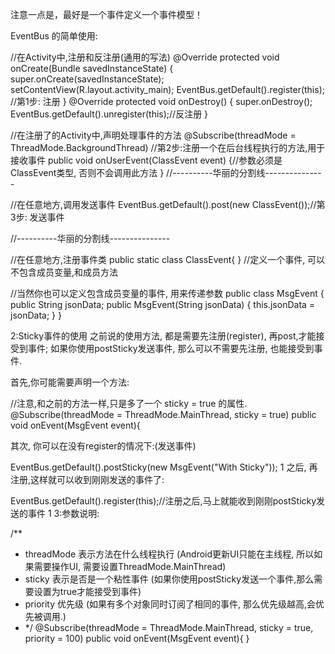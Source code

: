 

注意一点是，最好是一个事件定义一个事件模型！

EventBus 的简单使用:

//在Activity中,注册和反注册(通用的写法)
@Override
protected void onCreate(Bundle savedInstanceState) {
   super.onCreate(savedInstanceState);
   setContentView(R.layout.activity_main);
   EventBus.getDefault().register(this); //第1步: 注册
}
@Override
protected void onDestroy() {
   super.onDestroy();
   EventBus.getDefault().unregister(this);//反注册
}

//在注册了的Activity中,声明处理事件的方法
@Subscribe(threadMode = ThreadMode.BackgroundThread) //第2步:注册一个在后台线程执行的方法,用于接收事件
public void onUserEvent(ClassEvent event) {//参数必须是ClassEvent类型, 否则不会调用此方法
}
//----------华丽的分割线---------------

//在任意地方,调用发送事件
EventBus.getDefault().post(new ClassEvent());//第3步: 发送事件

//----------华丽的分割线---------------

//在任意地方,注册事件类
public static class ClassEvent{
} //定义一个事件, 可以不包含成员变量,和成员方法

//当然你也可以定义包含成员变量的事件, 用来传递参数
public class MsgEvent {
   public String jsonData;
   public MsgEvent(String jsonData) {
       this.jsonData = jsonData;
   }
}

2:Sticky事件的使用
之前说的使用方法, 都是需要先注册(register), 再post,才能接受到事件;
如果你使用postSticky发送事件, 那么可以不需要先注册, 也能接受到事件.

首先,你可能需要声明一个方法:

//注意,和之前的方法一样,只是多了一个 sticky = true 的属性.
@Subscribe(threadMode = ThreadMode.MainThread, sticky = true)
public void onEvent(MsgEvent event){

其次, 你可以在没有register的情况下:(发送事件)

EventBus.getDefault().postSticky(new MsgEvent("With Sticky"));
1
之后, 再注册,这样就可以收到刚刚发送的事件了:

EventBus.getDefault().register(this);//注册之后,马上就能收到刚刚postSticky发送的事件
1
3:参数说明:

/**
 * threadMode 表示方法在什么线程执行   (Android更新UI只能在主线程, 所以如果需要操作UI, 需要设置ThreadMode.MainThread)
 * sticky     表示是否是一个粘性事件   (如果你使用postSticky发送一个事件,那么需要设置为true才能接受到事件)
 * priority   优先级                 (如果有多个对象同时订阅了相同的事件, 那么优先级越高,会优先被调用.)
 * */
@Subscribe(threadMode = ThreadMode.MainThread, sticky = true, priority = 100)
public void onEvent(MsgEvent event){
}